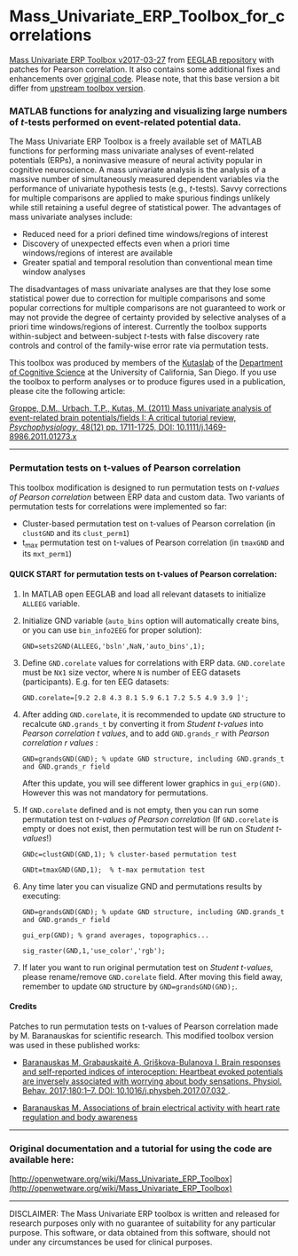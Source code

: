 # Mass_Univariate_ERP_Toolbox_for_correlations
[Mass Univariate ERP Toolbox v2017-03-27](http://sccn.ucsd.edu/eeglab/plugins/mass_uni_toolbox03272017.zip) from [EEGLAB repository](https://sccn.ucsd.edu/eeglab/plugin_uploader/plugin_list_all.php) with patches for Pearson correlation. It also contains some additional fixes and enhancements over [original code](http://sccn.ucsd.edu/eeglab/plugins/mass_uni_toolbox03272017.zip). Please note, that this base version a bit differ from [upstream toolbox version](https://github.com/dmgroppe/Mass_Univariate_ERP_Toolbox).

### MATLAB functions for analyzing and visualizing large numbers of *t*-tests performed on event-related potential data.

The Mass Univariate ERP Toolbox is a freely available set of MATLAB functions for performing mass univariate analyses of event-related potentials (ERPs), a noninvasive measure of neural activity popular in cognitive neuroscience. A mass univariate analysis is the analysis of a massive number of simultaneously measured dependent variables via the performance of univariate hypothesis tests (e.g., *t*-tests).  Savvy corrections for multiple comparisons are applied to make spurious findings unlikely while still retaining a useful degree of statistical power. The advantages of mass univariate analyses include:
  * Reduced need for a priori defined time windows/regions of interest
  * Discovery of unexpected effects even when a priori time windows/regions of interest are available
  * Greater spatial and temporal resolution than conventional mean time window analyses

The disadvantages of mass univariate analyses are that they lose some statistical power due to correction for multiple comparisons and some popular corrections for multiple comparisons are not guaranteed to work or may not provide the degree of certainty provided by selective analyses of a priori time windows/regions of interest.  Currently the toolbox supports within-subject and between-subject *t*-tests with false discovery rate controls and control of the family-wise error rate via permutation tests.

This toolbox was produced by members of the [Kutaslab](http://kutaslab.ucsd.edu/) of the [Department of Cognitive Science](http://www.cogsci.ucsd.edu/) at the University of California, San Diego.  If you use the toolbox to perform analyses or to produce figures used in a publication, please cite the following article:

[Groppe, D.M., Urbach, T.P., Kutas, M. (2011) Mass univariate analysis of event-related brain potentials/fields I: A critical tutorial review, *Psychophysiology*, 48(12) pp. 1711-1725, DOI: 10.1111/j.1469-8986.2011.01273.x](http://www.cogsci.ucsd.edu/~dgroppe/PUBLICATIONS/mass_uni_preprint1.pdf)


---
### Permutation tests on t-values of Pearson correlation
This toolbox modification is designed to run permutation tests on _t-values of Pearson correlation_ between ERP data and custom data. Two variants of permutation tests for correlations were implemented so far:

 - Cluster-based permutation test on t-values of Pearson correlation (in `clustGND` and its `clust_perm1`)
 - t<sub>max</sub> permutation test on t-values of Pearson correlation (in `tmaxGND` and its `mxt_perm1`)

#### QUICK START for permutation tests on t-values of Pearson correlation:

1. In MATLAB open EEGLAB and load all relevant datasets to initialize `ALLEEG` variable.

2. Initialize GND variable (`auto_bins` option will automatically create bins, or you can use `bin_info2EEG` for proper solution):

   `GND=sets2GND(ALLEEG,'bsln',NaN,'auto_bins',1);`
   
3. Define `GND.corelate` values for correlations with ERP data. `GND.corelate` must be `N`x`1` size vector, where `N` is number of EEG datasets (participants). E.g. for ten EEG datasets:

   `GND.corelate=[9.2 2.8 4.3 8.1 5.9 6.1 7.2 5.5 4.9 3.9 ]';`
   
4. After adding `GND.corelate`, it is recommended to update `GND` structure to recalcute `GND.grands_t` by converting it from _Student t-values_ into _Pearson correlation t values_, and to add `GND.grands_r` with _Pearson correlation r values_ :

   `GND=grandsGND(GND); % update GND structure, including GND.grands_t and GND.grands_r field`
   
    After this update, you will see different lower graphics in `gui_erp(GND)`. However this was not mandatory for permutations.
   
5. If `GND.corelate` defined and is not empty, then you can run some permutation test on _t-values of Pearson correlation_ (If `GND.corelate` is empty or does not exist, then permutation test will be run on _Student t-values_!)

   `GNDc=clustGND(GND,1); % cluster-based permutation test `
   
   `GNDt=tmaxGND(GND,1);  % t-max permutation test`

6. Any time later you can visualize GND and permutations results by executing:

   `GND=grandsGND(GND); % update GND structure, including GND.grands_t and GND.grands_r field`
   
   `gui_erp(GND); % grand averages, topographics...`
   
   `sig_raster(GND,1,'use_color','rgb');`

7. If later you want to run original permutation test on _Student t-values_, please rename/remove `GND.corelate` field. After moving this field away, remember to update `GND` structure by `GND=grandsGND(GND);`.


#### Credits
Patches to run permutation tests on t-values of Pearson correlation made by M. Baranauskas for scientific research. This modified toolbox version was used in these published works: 

- [Baranauskas M, Grabauskaitė A, Griškova-Bulanova I. Brain responses and self-reported indices of interoception: Heartbeat evoked potentials are inversely associated with worrying about body sensations. Physiol. Behav. 2017;180:1–7. DOI: 10.1016/j.physbeh.2017.07.032
](https://doi.org/10.1016/j.physbeh.2017.07.032).

- [Baranauskas M. Associations of brain electrical activity with heart rate regulation and body awareness](https://www.lvb.lt/permalink/f/1ss1v9f/ELABAETD32333954)


---
### Original documentation and a tutorial for using the code are available here:
[http://openwetware.org/wiki/Mass_Univariate_ERP_Toolbox](http://openwetware.org/wiki/Mass_Univariate_ERP_Toolbox)


---
DISCLAIMER: The Mass Univariate ERP toolbox is written and released for research purposes only with no guarantee of suitability for any particular purpose. This software, or data obtained from this software, should not under any circumstances be used for clinical purposes.
